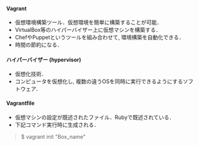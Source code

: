 #### Vagrant
* 仮想環境構築ツール．仮想環境を簡単に構築することが可能．  
* VirtualBox等のハイパーバイザー上に仮想マシンを構築する．
* ChefやPuppetというツールを組み合わせて, 環境構築を自動化できる．
* 時間の節約になる．

#### ハイパーバイザー (hypervisor)
* 仮想化技術．
* コンピュータを仮想化し, 複数の違うOSを同時に実行できるようにするソフトウェア．

#### Vagrantfile
* 仮想マシンの設定が既述されたファイル．Rubyで既述されている．
* 下記コマンド実行時に生成される．
> $ vagrant init "Box_name"

